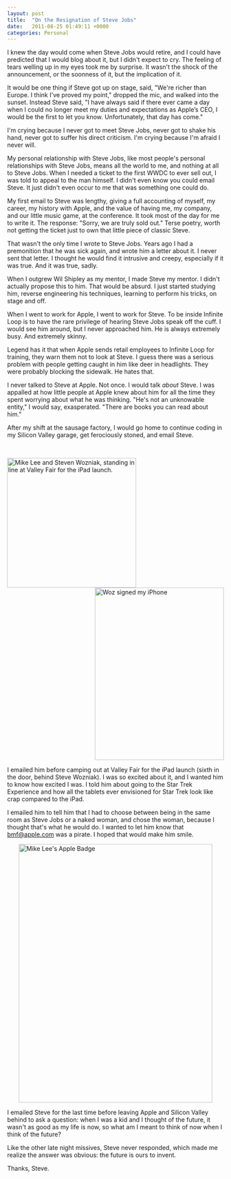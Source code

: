 ```yaml
---
layout: post
title:  "On the Resignation of Steve Jobs"
date:   2011-08-25 01:49:11 +0000
categories: Personal
---
```



I knew the day would come when Steve Jobs would retire, and I could have predicted that I would blog about it, but I didn't expect to cry. The feeling of tears welling up in my eyes took me by surprise. It wasn't the shock of the announcement, or the soonness of it, but the implication of it.



It would be one thing if Steve got up on stage, said, "We're richer than Europe. I think I've proved my point," dropped the mic, and walked into the sunset. Instead Steve said, "I have always said if there ever came a day when I could no longer meet my duties and expectations as Apple’s CEO, I would be the first to let you know. Unfortunately, that day has come."



I'm crying because I never got to meet Steve Jobs, never got to shake his hand, never got to suffer his direct criticism. I'm crying because I'm afraid I never will.



My personal relationship with Steve Jobs, like most people's personal relationships with Steve Jobs, means all the world to me, and nothing at all to Steve Jobs. When I needed a ticket to the first WWDC to ever sell out, I was told to appeal to the man himself. I didn't even know you could email Steve. It just didn't even occur to me that was something one could do.



My first email to Steve was lengthy, giving a full accounting of myself, my career, my history with Apple, and the value of having me, my company, and our little music game, at the conference. It took most of the day for me to write it. The response: "Sorry, we are truly sold out." Terse poetry, worth not getting the ticket just to own that little piece of classic Steve.



That wasn't the only time I wrote to Steve Jobs. Years ago I had a premonition that he was sick again, and wrote him a letter about it. I never sent that letter. I thought he would find it intrusive and creepy, especially if it was true. And it was true, sadly.



When I outgrew Wil Shipley as my mentor, I made Steve my mentor. I didn't actually propose this to him. That would be absurd. I just started studying him, reverse engineering his techniques, learning to perform his tricks, on stage and off.



When I went to work for Apple, I went to work for Steve. To be inside Infinite Loop is to have the rare privilege of hearing Steve Jobs speak off the cuff. I would see him around, but I never approached him. He is always extremely busy. And extremely skinny.



Legend has it that when Apple sends retail employees to Infinite Loop for training, they warn them not to look at Steve. I guess there was a serious problem with people getting caught in him like deer in headlights. They were probably blocking the sidewalk. He hates that. 



I never talked to Steve at Apple. Not once. I would talk <em>about</em> Steve. I was appalled at how little people at Apple knew about him for all the time they spent worrying about what he was thinking. "He's not an unknowable entity," I would say, exasperated. "There are books you can read about him."



After my shift at the sausage factory, I would go home to continue coding in my Silicon Valley garage, get ferociously stoned, and email Steve. 

<br clear="all" />

<img src="http://mur.mu.rs/wp-content/uploads/mur.mu.rs/2011/08/MikeLeeAndSteveWozniak.jpg" alt="Mike Lee and Steven Wozniak, standing in line at Valley Fair for the iPad launch." title="MikeLeeAndSteveWozniak.JPG" border="0" width="300" height="301" style="float:left;" /><img src="http://mur.mu.rs/wp-content/uploads/mur.mu.rs/2011/08/WozPhone.jpg" alt="Woz signed my iPhone" title="WozPhone.jpg" border="0" width="300" height="400" style="float:right;" />

<br clear="all" />

I emailed him before camping out at Valley Fair for the iPad launch (sixth in the door, behind Steve Wozniak). I was so excited about it, and I wanted him to know how excited I was. I told him about going to the Star Trek Experience and how all the tablets ever envisioned for Star Trek look like crap compared to the iPad.



I emailed him to tell him that I had to choose between being in the same room as Steve Jobs or a naked woman, and chose the woman, because I thought that's what he would do. I wanted to let him know that bmf@apple.com was a pirate. I hoped that would make him smile.

<img style="display:block; margin-left:auto; margin-right:auto;" src="http://mur.mu.rs/wp-content/uploads/mur.mu.rs/2011/08/MikeLeeAppleBadge.jpg" alt="Mike Lee's Apple Badge" title="MikeLeeAppleBadge.jpg" border="0" width="450" height="600" />

I emailed Steve for the last time before leaving Apple and Silicon Valley behind to ask a question: when I was a kid and I thought of the future, it wasn't as good as my life is now, so what am I meant to think of now when I think of the future?



Like the other late night missives, Steve never responded, which made me realize the answer was obvious: the future is ours to invent.



Thanks, Steve.


